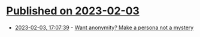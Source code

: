 # [Published on 2023-02-03](index.md)

* [2023-02-03, 17:07:39](https://news.ycombinator.com/item?id=34644066) - [Want anonymity? Make a persona not a mystery](https://sive.rs/anon)
